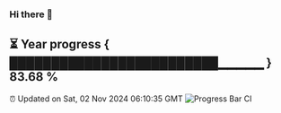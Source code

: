 ### Hi there 👋
⏳ Year progress { █████████████████████████▁▁▁▁▁ } 83.68 %
---
⏰ Updated on Sat, 02 Nov 2024 06:10:35 GMT
![Progress Bar CI](https://github.com/Moyi321/Moyi321/workflows/Progress%20Bar%20CI/badge.svg)
